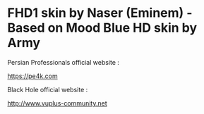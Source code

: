 FHD1 skin by Naser (Eminem) - Based on Mood Blue HD skin by Army
=========

Persian Professionals official website :

https://pe4k.com

Black Hole official website :

http://www.vuplus-community.net
